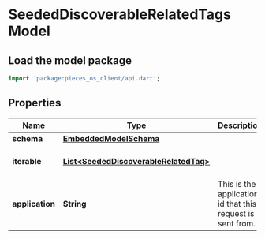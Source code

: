 # SeededDiscoverableRelatedTags Model

## Load the model package
```dart
import 'package:pieces_os_client/api.dart';
```

## Properties
Name | Type | Description | Notes
------------ | ------------- | ------------- | -------------
**schema** | [**EmbeddedModelSchema**](EmbeddedModelSchema) |  | [optional] 
**iterable** | [**List\<SeededDiscoverableRelatedTag\>**](SeededDiscoverableRelatedTag) |  | [default to const []]
**application** | **String** | This is the application id that this request is sent from. | 




